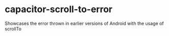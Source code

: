 # capacitor-scroll-to-error
Showcases the error thrown in earlier versions of Android with the usage of scrollTo
